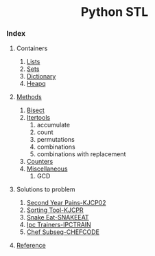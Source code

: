 <div align="center">

<h1 align="center">Python STL</h1>

</div>

### Index
1. Containers
    1. [Lists]()
    2. [Sets]()
    3. [Dictionary]()
    4. [Heapq](./containers/heapq.md)
2. [Methods]()
    1. [Bisect](./methods/bisect.md)
    2. [Itertools](./methods/itertools.md)
        1. accumulate
        2. count
        3. permutations
        4. combinations
        5. combinations with replacement
    3. [Counters](./methods/Counters.md)
    4. [Miscellaneous]()
        1. GCD

4. Solutions to problem
    1. [Second Year Pains-KJCP02]()
    2. [Sorting Tool-KJCPR]()
    3. [Snake Eat-SNAKEEAT]()
    4. [Ipc Trainers-IPCTRAIN]()
    5. [Chef Subseq-CHEFCODE]()
6. [Reference]()
